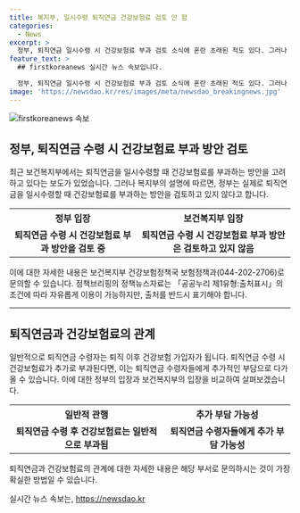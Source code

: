```yaml
---
title: 복지부, 일시수령 퇴직연금 건강보험료 검토 안 함
categories:
  - News
excerpt: >
  정부, 퇴직연금 일시수령 시 건강보험료 부과 검토 소식에 혼란 초래된 적도 있다. 그러나 복지부는 해당 주장을 부인하며, 건강보험료 부과는 고령자에게 추가 부담을 주지 않을 것을 밝혔다.
feature_text: >
  ## firstkoreanews 실시간 뉴스 속보입니다.

  정부, 퇴직연금 일시수령 시 건강보험료 부과 검토 소식에 혼란 초래된 적도 있다. 그러나 복지부는 해당 주장을 부인하며, 건강보험료 부과는 고령자에게 추가 부담을 주지 않을 것을 밝혔다.
image: 'https://newsdao.kr/res/images/meta/newsdao_breakingnews.jpg'
---
```


<p><img src="https://newsdao.kr/res/images/meta/newsdao_breakingnews.jpg" alt="firstkoreanews 속보" /></p>

<h2 data-ke-size="size26">정부, 퇴직연금 수령 시 건강보험료 부과 방안 검토</h2>

<p data-ke-size="size16">최근 보건복지부에서는 퇴직연금을 일시수령할 때 건강보험료를 부과하는 방안을 고려하고 있다는 보도가 있었습니다. 그러나 복지부의 설명에 따르면, 정부는 실제로 퇴직연금을 일시수령할 때 건강보험료를 부과하는 방안을 검토하고 있지 않다고 합니다.</p>

<table>
    <tr>
        <th>정부 입장</th>
        <th>보건복지부 입장</th>
    </tr>
    <tr>
        <td style="text-align: center; height: 17px;"><b>퇴직연금 수령 시 건강보험료 부과 방안을 검토 중</b></td>
        <td style="text-align: center; height: 17px;"><b>퇴직연금 수령 시 건강보험료 부과 방안은 검토하고 있지 않음</b></td>
    </tr>
</table>

<p data-ke-size="size16">이에 대한 자세한 내용은 보건복지부 건강보험정책국 보험정책과(044-202-2706)로 문의할 수 있습니다. 정책브리핑의 정책뉴스자료는 「공공누리 제1유형:출처표시」의 조건에 따라 자유롭게 이용이 가능하지만, 출처를 반드시 표기해야 합니다.</p>

<hr>

<h2 data-ke-size="size26">퇴직연금과 건강보험료의 관계</h2>

<p data-ke-size="size16">일반적으로 퇴직연금 수령자는 퇴직 이후 건강보험 가입자가 됩니다. 퇴직연금 수령 시 건강보험료가 추가로 부과된다면, 이는 퇴직연금 수령자들에게 추가적인 부담으로 다가올 수 있습니다. 이에 대한 정부의 입장과 보건복지부의 입장을 비교하여 살펴보겠습니다.</p>

<table>
    <tr>
        <th>일반적 관행</th>
        <th>추가 부담 가능성</th>
    </tr>
    <tr>
        <td style="text-align: center; height: 17px;"><b>퇴직연금 수령 후 건강보험료는 일반적으로 부과됨</b></td>
        <td style="text-align: center; height: 17px;"><b>퇴직연금 수령자들에게 추가 부담 가능성</b></td>
    </tr>
</table>

<p data-ke-size="size16">퇴직연금과 건강보험료의 관계에 대한 자세한 내용은 해당 부서로 문의하시는 것이 가장 확실한 방법일 수 있습니다.</p>
실시간 뉴스 속보는, <a href="https://newsdao.kr" rel="dofollow">https://newsdao.kr</a>


